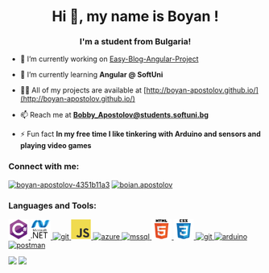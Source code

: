 

<h1 align="center">Hi 👋, my name is Boyan !</h1>
<h3 align="center">I'm a student from Bulgaria!</h3>


- 🔭 I’m currently working on [Easy-Blog-Angular-Project](https://github.com/Boyan-Apostolov/Easy-Blog-Angular-project)

- 🌱 I’m currently learning **Angular @ SoftUni**

- 👨‍💻 All of my projects are available at [http://boyan-apostolov.github.io/](http://boyan-apostolov.github.io/)

- 📫 Reach me at **Bobby_Apostolov@students.softuni.bg**

- ⚡ Fun fact **In my free time I like tinkering with Arduino and sensors and playing video games**

<h3 align="left">Connect with me:</h3>
<p align="left">
<a href="https://linkedin.com/in/boyan-apostolov-4351b11a3" target="blank"><img align="center" src="https://cdn.jsdelivr.net/npm/simple-icons@3.0.1/icons/linkedin.svg" alt="boyan-apostolov-4351b11a3" height="30" width="40" /></a>
<a href="https://fb.com/boian.apostolov" target="blank"><img align="center" src="https://cdn.jsdelivr.net/npm/simple-icons@3.0.1/icons/facebook.svg" alt="boian.apostolov" height="30" width="40" /></a>
</p>

<h3 align="left">Languages and Tools:</h3>
<p align="left">
    <a href="https://www.w3schools.com/cs/" target="_blank">
        <img src="https://raw.githubusercontent.com/devicons/devicon/master/icons/csharp/csharp-original.svg"
            alt="csharp" width="40" height="40" />
    </a>
    <a href="https://dotnet.microsoft.com/" target="_blank">
        <img src="https://raw.githubusercontent.com/devicons/devicon/master/icons/dot-net/dot-net-original-wordmark.svg"
            alt="dotnet" width="40" height="40" />
    </a>
    <a href="https://angular.io//" target="_blank">
        <img src="https://cdn.worldvectorlogo.com/logos/angular-icon.svg" alt="git" width="40" height="40" />
    </a>
    <a href="https://developer.mozilla.org/en-US/docs/Web/JavaScript" target="_blank">
        <img src="https://raw.githubusercontent.com/devicons/devicon/master/icons/javascript/javascript-original.svg"
            alt="javascript" width="40" height="40" />
    </a>
    <a href="https://azure.microsoft.com/en-in/" target="_blank">
        <img src="https://www.vectorlogo.zone/logos/microsoft_azure/microsoft_azure-icon.svg" alt="azure" width="40"
            height="40" />
    </a>
    <a href="https://www.microsoft.com/en-us/sql-server" target="_blank">
        <img src="https://odino.org/images/mssql-logo.png" alt="mssql" width="40" height="40"
            data-canonical-src="https://cdn.worldvectorlogo.com/logos/microsoft-sql-server.svg"
            style="max-width:100%;" />
    </a>
    <a href="https://www.w3.org/html/" target="_blank">
        <img src="https://raw.githubusercontent.com/devicons/devicon/master/icons/html5/html5-original-wordmark.svg"
            alt="html5" width="40" height="40" />
    </a>
    <a href="https://www.w3schools.com/css/" target="_blank">
        <img src="https://raw.githubusercontent.com/devicons/devicon/master/icons/css3/css3-original-wordmark.svg"
            alt="css3" width="40" height="40" />
    </a>
    <a href="https://git-scm.com/" target="_blank">
        <img src="https://www.vectorlogo.zone/logos/git-scm/git-scm-icon.svg" alt="git" width="40" height="40" />
    </a>
    <a href="https://www.arduino.cc/" target="_blank">
        <img src="https://cdn.worldvectorlogo.com/logos/arduino-1.svg" alt="arduino" width="40" height="40" />
    </a>
    <a href="https://postman.com" target="_blank">
        <img src="https://www.vectorlogo.zone/logos/getpostman/getpostman-icon.svg" alt="postman" width="40"
            height="40" />
    </a>
</p>

<p align="left">
  <img height=150 src="https://github-readme-stats.vercel.app/api/top-langs/?username=Boyan-Apostolov&layout=compact&theme=radical&langs_count=10" />
<img height=150 src="https://github-readme-stats.vercel.app/api?username=Boyan-Apostolov&count_private=true&include_all_commits=true&theme=radical&show_icons=true" />
</p>
